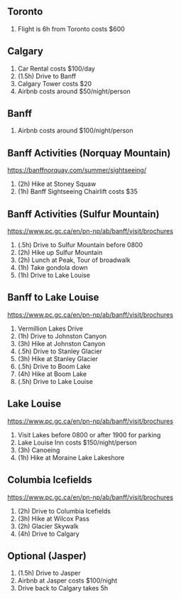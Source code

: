 ## Toronto
1. Flight is 6h from Toronto costs $600

## Calgary
1. Car Rental costs $100/day
2. (1.5h) Drive to Banff
3. Calgary Tower costs $20
4. Airbnb costs around $50/night/person

## Banff
1. Airbnb costs around $100/night/person

## Banff Activities (Norquay Mountain)
https://banffnorquay.com/summer/sightseeing/
1. (2h) Hike at Stoney Squaw
1. (1h) Banff Sightseeing Chairlift costs $35

## Banff Activities (Sulfur Mountain)
https://www.pc.gc.ca/en/pn-np/ab/banff/visit/brochures
1. (.5h) Drive to Sulfur Mountain before 0800
2. (2h) Hike up Sulfur Mountain
3. (2h) Lunch at Peak, Tour of broadwalk
4. (1h) Take gondola down
5. (1h) Drive to Lake Louise

## Banff to Lake Louise
https://www.pc.gc.ca/en/pn-np/ab/banff/visit/brochures
1. Vermillion Lakes Drive
2. (1h) Drive to Johnston Canyon
3. (3h) Hike at Johnston Canyon
4. (.5h) Drive to Stanley Glacier 
5. (3h) Hike at Stanley Glacier 
6. (.5h) Drive to Boom Lake
6. (4h) Hike at Boom Lake
6. (.5h) Drive to Lake Louise

## Lake Louise
https://www.pc.gc.ca/en/pn-np/ab/banff/visit/brochures
1. Visit Lakes before 0800 or after 1900 for parking
2. Lake Louise Inn costs $150/night/person
3. (3h) Canoeing
4. (1h) Hike at Moraine Lake Lakeshore

## Columbia Icefields
https://www.pc.gc.ca/en/pn-np/ab/banff/visit/brochures
1. (2h) Drive to Columbia Icefields
2. (3h) Hike at Wilcox Pass
3. (2h) Glacier Skywalk
4. (4h) Drive to Calgary

## Optional (Jasper)
1. (1.5h) Drive to Jasper
2. Airbnb at Jasper costs $100/night
3. Drive back to Calgary takes 5h